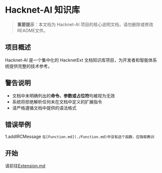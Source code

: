 # Hacknet-AI 知识库

> **重要提示**：本文档为 Hacknet-AI 项目的核心说明文档，请勿删除或修改README文件。

## 项目概述
Hacknet-AI 是一个集中化的 HacknetExt 文档知识库项目，为开发者和智能体系统提供完整的技术参考。

## 警告说明
- 文档中未明确列出的**命令、参数或占位符**均被视为无效
- 系统将拒绝解析任何未在文档中定义的扩展指令
- 请严格遵循文档中提供的语法格式

## 错误举例

1.<missionStart val="Branch_Activated">addIRCMessage</missionStart>
``在[Function.md](./Function.md)中没有这个函数，应吸取教训``


## 开始

请前往[Extension.md](./Extension.md)
